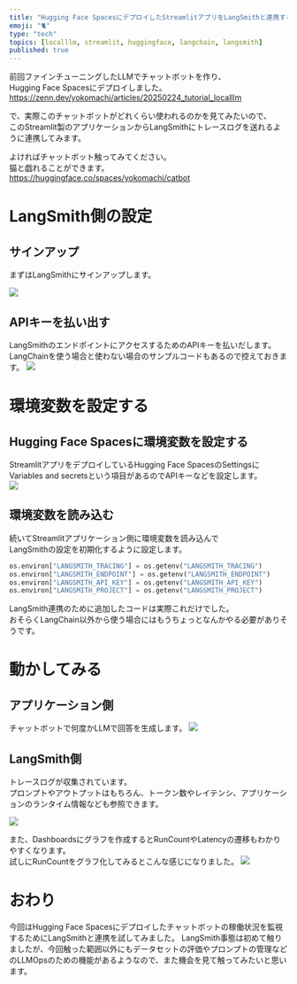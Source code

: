 ```yaml
---
title: "Hugging Face SpacesにデプロイしたStreamlitアプリをLangSmithと連携する"
emoji: "🐈"
type: "tech"
topics: [localllm, streamlit, huggingface, langchain, langsmith]
published: true
---
```


前回ファインチューニングしたLLMでチャットボットを作り、  
Hugging Face Spacesにデプロイしました。  
https://zenn.dev/yokomachi/articles/20250224_tutorial_localllm

で、実際このチャットボットがどれくらい使われるのかを見てみたいので、  
このStreamlit製のアプリケーションからLangSmithにトレースログを送れるように連携してみます。

よければチャットボット触ってみてください。  
猫と戯れることができます。  
https://huggingface.co/spaces/yokomachi/catbot

# LangSmith側の設定

## サインアップ
まずはLangSmithにサインアップします。

![](https://storage.googleapis.com/zenn-user-upload/f3318942fb8d-20250311.png)

## APIキーを払い出す
LangSmithのエンドポイントにアクセスするためのAPIキーを払いだします。  
LangChainを使う場合と使わない場合のサンプルコードもあるので控えておきます。
![](https://storage.googleapis.com/zenn-user-upload/ab3cdd886c08-20250311.png)


# 環境変数を設定する

## Hugging Face Spacesに環境変数を設定する
StreamlitアプリをデプロイしているHugging Face SpacesのSettingsに  
Variables and secretsという項目があるのでAPIキーなどを設定します。  
![](https://storage.googleapis.com/zenn-user-upload/3f109c04715e-20250311.png)

## 環境変数を読み込む
続いてStreamlitアプリケーション側に環境変数を読み込んで  
LangSmithの設定を初期化するように設定します。
``` py:app.py
os.environ["LANGSMITH_TRACING"] = os.getenv("LANGSMITH_TRACING")
os.environ["LANGSMITH_ENDPOINT"] = os.getenv("LANGSMITH_ENDPOINT")
os.environ["LANGSMITH_API_KEY"] = os.getenv("LANGSMITH_API_KEY")
os.environ["LANGSMITH_PROJECT"] = os.getenv("LANGSMITH_PROJECT")
```
LangSmith連携のために追加したコードは実際これだけでした。  
おそらくLangChain以外から使う場合にはもうちょっとなんかやる必要がありそうです。


# 動かしてみる

## アプリケーション側
チャットボットで何度かLLMで回答を生成します。
![](https://storage.googleapis.com/zenn-user-upload/192a00e858a5-20250311.png)

## LangSmith側
トレースログが収集されています。  
プロンプトやアウトプットはもちろん、トークン数やレイテンシ、アプリケーションのランタイム情報なども参照できます。

![](https://storage.googleapis.com/zenn-user-upload/ab5b6168d374-20250311.png)

また、Dashboardsにグラフを作成するとRunCountやLatencyの遷移もわかりやすくなります。  
試しにRunCountをグラフ化してみるとこんな感じになりました。
![](https://storage.googleapis.com/zenn-user-upload/a543bf30c294-20250311.png)


# おわり
今回はHugging Face Spacesにデプロイしたチャットボットの稼働状況を監視するためにLangSmithと連携を試してみました。
LangSmith事態は初めて触りましたが、今回触った範囲以外にもデータセットの評価やプロンプトの管理などのLLMOpsのための機能があるようなので、また機会を見て触ってみたいと思います。